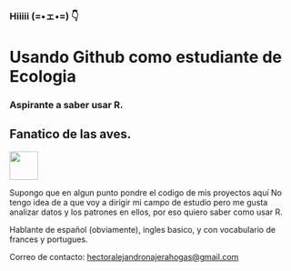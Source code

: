 ### Hiiiii (=•ェ•=) 👇

# Usando Github como estudiante de Ecologia
### Aspirante a saber usar R.
## Fanatico de las aves.
<img src="https://media4.giphy.com/media/v1.Y2lkPTc5MGI3NjExZzhyZTVoOWRyZmZzNHlxcXA4bjl5YXd0angzbjd6amVncW1lN3N1eSZlcD12MV9pbnRlcm5hbF9naWZfYnlfaWQmY3Q9Zw/kIzQaN1N07IbYYrOdz/giphy.gif" width="50"></h2>

Supongo que en algun punto pondre el codigo de mis proyectos aquí
No tengo idea de a que voy a dirigir mi campo de estudio pero me gusta analizar datos y los patrones en ellos, por eso quiero saber como usar R.

Hablante de español (obviamente), ingles basico, y con vocabulario de frances y portugues. 

Correo de contacto: hectoralejandronajerahogas@gmail.com
